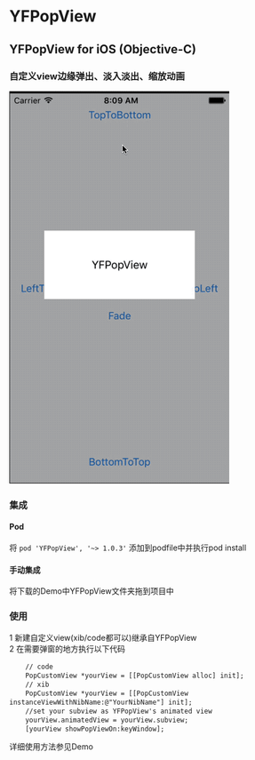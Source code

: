 # YFPopView

## YFPopView for iOS (Objective-C)
### 自定义view边缘弹出、淡入淡出、缩放动画
![img](https://github.com/piuSora/YFPopView/blob/master/DisplayGif.gif)

### 集成  

#### Pod  
将
`pod 'YFPopView', '~> 1.0.3'`
添加到podfile中并执行pod install
#### 手动集成  
将下载的Demo中YFPopView文件夹拖到项目中 

### 使用
1 新建自定义view(xib/code都可以)继承自YFPopView  
2 在需要弹窗的地方执行以下代码  
```
    // code
    PopCustomView *yourView = [[PopCustomView alloc] init];
    // xib
    PopCustomView *yourView = [[PopCustomView instanceViewWithNibName:@"YourNibName"] init];
    //set your subview as YFPopView's animated view
    yourView.animatedView = yourView.subview;
    [yourView showPopViewOn:keyWindow];
```
详细使用方法参见Demo
 
